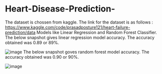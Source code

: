 # Heart-Disease-Prediction-

The dataset is chossen from kaggle. The link for the dataset is as follows : 
https://www.kaggle.com/code/prasadposture121/heart-failure-prediction/data
Models like Linear Regression and Random Forest Classifier. 
The below snapshot gives linear regression model accuracy. The accuracy obtained was 0.89 or 89%.

![image](https://user-images.githubusercontent.com/20492104/217032188-2b0dda4e-7120-466f-9ee5-221023101106.png)
The below snapshot goves random forest model accuracy. The accuracy obtained was 0.90 or 90%.

![image](https://user-images.githubusercontent.com/20492104/217032697-a48384b1-28fd-4c94-89b8-65c3a2e79373.png)
